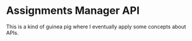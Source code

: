 # Assignments Manager API #

This is a kind of guinea pig where I eventually apply some concepts about APIs.
